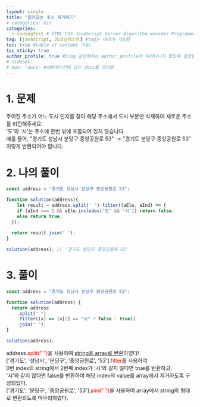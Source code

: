 ```yaml
---
layout: single
title: "원치않는 주소 제거하기"
# categories: Git
categories:
  - codingTest # HTML CSS JavaScript Server Algorithm wecodes Programmers1 Programmers2 CS Github Blog
tag: [javascript, JS코딩테스트] #tag는 여러개 가능함
toc: true #table of content 기능!
toc_sticky: true
author_profile: true #blog 글안에서는 author_profile이 따라다니지 않도록 설정함
# sidebar:
# nav: "docs" #네비게이션에 있는 docs를 의미함
---
```


# 1. 문제
주어진 주소가 어느 도시 인지를 찾아 해당 주소에서 도시 부분만 삭제하여 새로운 주소를 리턴해주세요.  
'도'와 '시'는 주소에 한번 밖에 포함되어 있지 않습니다.  
예를 들어, "경기도 성남시 분당구 중앙공원로 53" -> "경기도 분당구 중앙공원로 53" 이렇게 반환되어야 합니다.  

# 2. 나의 풀이

```javascript
const address = "경기도 성남시 분당구 중앙공원로 53";

function solution(address){
	let result = address.split(' ').filter((aEle, aInd) => {
    if (aInd === 1 && aEle.includes('도' && '시')) return false;
    else return true;
  });
  
  return result.join(' ');
}

solution(address); // '경기도 분당구 중앙공원로 53'
```

# 3. 풀이
```javascript
const address = "경기도 성남시 분당구 중앙공원로 53";

function solution(address) {
  return address
    .split(" ")
    .filter((x) => (x[2] == "시" ? false : true))
    .join(" ");
}

solution(address);
```

address.<span style="color:red">split(" ")</span>을 사용하여 <u>string을 array로 변환</u>하였다!  
['경기도', '성남시', '분당구', '중앙공원로', '53']<span style="color:red">.filter</span>를 사용하여  
0번 index의 string에서 2번째 index가 '시'와 같지 않다면 true를 반환하고,  
'시'와 같지 않다면 false를 반환하여 해당 index의 value를 array에서 제거하도록 구성되었다.  
['경기도', '분당구', '중앙공원로', '53']<span style="color:red">.join(" ")</span>을 사용하여 array에서 string의 형태로 변환되도록 마무리하였다.  

<!-- ### 2. Link 넣기

```

유형 1: (설명어를 입력) : [gunhee's coding blog](https://gunhee-jeong.github.io/)
유형 2: (URL 자동연결) : <https://gunhee-jeong.github.io/>
유형 3: (동일 파일 내 '문단으로 이동') : [1. Header로 이동](###-1-header)

```

유형 1: (설명어를 입력) : [gunhee's coding blog](https://gunhee-jeong.github.io/)
유형 2: (URL 자동연결) : <https://gunhee-jeong.github.io/>
유형 3: (동일 파일 내 '문단으로 이동') : [1. Header로 이동](#1-header)
유형 3의 방법

1. 특수문자를 제거
2. 스페이스는 -로 바꾸고
3. 대문자는 소문자로!
   그래서 ### 1. Header -> #1-header

## Link: [google][https://www.google.com/]

### 3. 수평선

```

---

```

---

### 4. 라인 바꾸기

```

스페이스바를 2번 눌러주면 다음칸으로
이동할 수 있어요!

```

---

스페이스바를 2번 눌러주면
다음칸으로 이동할 수 있어요!

### 5. list 만들기

```

1. 1번
2. 2번
3. 3번

- 순서없는 list
  - 순서없는 list
    - 순서없는 list

```

1. 1번
2. 2번
3. 3번

- 순서없는 list
  - 순서없는 list
    - 순서없는 list

---

### 6. font 관련

```

**진하게** -> 볼드
_기울여서_ -> 이탤릭체
~~취소선~~ -> 취소선

<ul>밑줄넣기</ul> -> 밑줄
<span style="color:red">빨간 글씨</span> -> 글자색
이것이 `인라인` 입니다 -> 인라인 코드
```

**진하게** -> 볼드
_기울여서_ -> 이탤릭체
~~취소선~~ -> 취소선
<u>밑줄넣기</u> -> 밑줄
<span style="color:red">빨간 글씨</span>
이것이 `인라인` 입니다 -> 인라인 코드

---

### 7. 인용구문

```
> coding
>
> > JavaScript
> >
> > > 내가 프짱!
```

> coding
>
> > JavaScript
> >
> > > 내가 프짱!

---

### 8. 이미지 삽입

```
유형1: ('사이즈를 조절' -> HTML 태그 사용) : <img src="https://gunhee-jeong.github.io/assets/images/blogLogo.png" width="300" height="200">
유형2: (이미지 삽입 후 -> 링크 걸기)
[![이미지](https://gunhee-jeong.github.io/assets/images/blogLogo/blogLogo.png)](https://gunhee-jeong.github.io/)
```

유형1: ('사이즈를 조절' -> HTML 태그 사용) : <img src="https://gunhee-jeong.github.io/assets/images/blogLogo.png" width="300" height="200">
유형2: (이미지 삽입 후 -> 링크 걸기)
[![이미지](https://gunhee-jeong.github.io/assets/images/blogLogo.png)](https://gunhee-jeong.github.io/)

### 9. 표 만들기

```
||국어|영어|
| :--- | ---: | :--: |
|건희 | 100점 | 100점
|철수 | 100점 | 100점
```

|      |  국어 | 영어  |
| :--- | ----: | :---: |
| 건희 | 100점 | 100점 |
| 철수 | 100점 | 100점 |

> - header를 넣고 싶은 경우 ---을 사용하고 :을 이용하여 정렬에 사용함!

### 10. 토글 만들기

```
<details>
<summary>여기를 누르세요</summary>
<div markdown="1">
숨겨진 내용
</div>
</details>
```

<details>
<summary>여기를 누르세요</summary>
<div markdown="1">
숨겨진 내용
</div>
</details> -->
